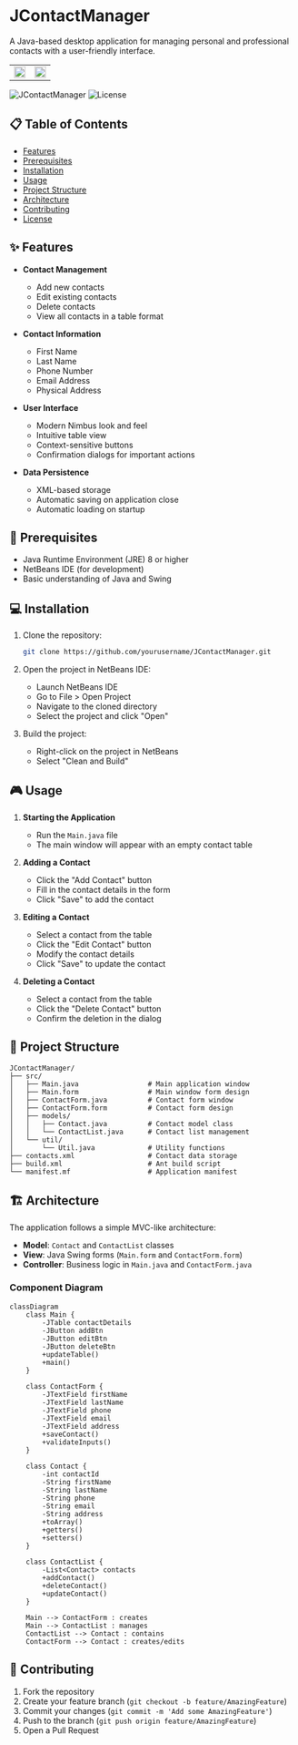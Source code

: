 # JContactManager

A Java-based desktop application for managing personal and professional contacts with a user-friendly interface.
<table style="width:100%;">
  <tr>
    <td style="width:50%;"><img src="https://github.com/user-attachments/assets/13d71389-f252-4747-aadd-0ec480499036" style="width:100%;"/></td>
    <td style="width:50%;"><img src="https://github.com/user-attachments/assets/71e3e799-e1ae-40c9-96e6-3dedff281dc8" style="width:100%;"/></td>
  </tr>
</table>


![JContactManager](https://img.shields.io/badge/Java-ED8B00?style=for-the-badge&logo=java&logoColor=white)
![License](https://img.shields.io/badge/License-MIT-blue.svg)

## 📋 Table of Contents
- [Features](#features)
- [Prerequisites](#prerequisites)
- [Installation](#installation)
- [Usage](#usage)
- [Project Structure](#project-structure)
- [Architecture](#architecture)
- [Contributing](#contributing)
- [License](#license)

## ✨ Features

- **Contact Management**
  - Add new contacts
  - Edit existing contacts
  - Delete contacts
  - View all contacts in a table format

- **Contact Information**
  - First Name
  - Last Name
  - Phone Number
  - Email Address
  - Physical Address

- **User Interface**
  - Modern Nimbus look and feel
  - Intuitive table view
  - Context-sensitive buttons
  - Confirmation dialogs for important actions

- **Data Persistence**
  - XML-based storage
  - Automatic saving on application close
  - Automatic loading on startup

## 🚀 Prerequisites

- Java Runtime Environment (JRE) 8 or higher
- NetBeans IDE (for development)
- Basic understanding of Java and Swing

## 💻 Installation

1. Clone the repository:
   ```bash
   git clone https://github.com/yourusername/JContactManager.git
   ```

2. Open the project in NetBeans IDE:
   - Launch NetBeans IDE
   - Go to File > Open Project
   - Navigate to the cloned directory
   - Select the project and click "Open"

3. Build the project:
   - Right-click on the project in NetBeans
   - Select "Clean and Build"

## 🎮 Usage

1. **Starting the Application**
   - Run the `Main.java` file
   - The main window will appear with an empty contact table

2. **Adding a Contact**
   - Click the "Add Contact" button
   - Fill in the contact details in the form
   - Click "Save" to add the contact

3. **Editing a Contact**
   - Select a contact from the table
   - Click the "Edit Contact" button
   - Modify the contact details
   - Click "Save" to update the contact

4. **Deleting a Contact**
   - Select a contact from the table
   - Click the "Delete Contact" button
   - Confirm the deletion in the dialog

## 📁 Project Structure

```
JContactManager/
├── src/
│   ├── Main.java                 # Main application window
│   ├── Main.form                 # Main window form design
│   ├── ContactForm.java          # Contact form window
│   ├── ContactForm.form          # Contact form design
│   ├── models/
│   │   ├── Contact.java          # Contact model class
│   │   └── ContactList.java      # Contact list management
│   └── util/
│       └── Util.java             # Utility functions
├── contacts.xml                  # Contact data storage
├── build.xml                     # Ant build script
└── manifest.mf                   # Application manifest
```

## 🏗️ Architecture

The application follows a simple MVC-like architecture:

- **Model**: `Contact` and `ContactList` classes
- **View**: Java Swing forms (`Main.form` and `ContactForm.form`)
- **Controller**: Business logic in `Main.java` and `ContactForm.java`

### Component Diagram
```mermaid
classDiagram
    class Main {
        -JTable contactDetails
        -JButton addBtn
        -JButton editBtn
        -JButton deleteBtn
        +updateTable()
        +main()
    }
    
    class ContactForm {
        -JTextField firstName
        -JTextField lastName
        -JTextField phone
        -JTextField email
        -JTextField address
        +saveContact()
        +validateInputs()
    }
    
    class Contact {
        -int contactId
        -String firstName
        -String lastName
        -String phone
        -String email
        -String address
        +toArray()
        +getters()
        +setters()
    }
    
    class ContactList {
        -List<Contact> contacts
        +addContact()
        +deleteContact()
        +updateContact()
    }
    
    Main --> ContactForm : creates
    Main --> ContactList : manages
    ContactList --> Contact : contains
    ContactForm --> Contact : creates/edits
```

## 🤝 Contributing

1. Fork the repository
2. Create your feature branch (`git checkout -b feature/AmazingFeature`)
3. Commit your changes (`git commit -m 'Add some AmazingFeature'`)
4. Push to the branch (`git push origin feature/AmazingFeature`)
5. Open a Pull Request

